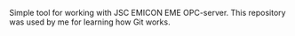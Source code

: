 Simple tool for working with JSC EMICON EME OPC-server. 
This repository was used by me for learning how Git works.
